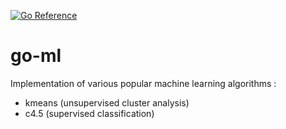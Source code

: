 [![Go Reference](https://pkg.go.dev/badge/github.com/xavier268/go-ml.svg)](https://pkg.go.dev/github.com/xavier268/go-ml)

# go-ml

Implementation of various popular machine learning algorithms :

* kmeans (unsupervised cluster analysis)
* c4.5 (supervised classification)
